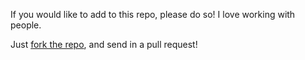 If you would like to add to this repo, please do so!
I love working with people.

Just [fork the repo](https://github.com/tarebyte/new-github/fork), and send in a pull request!
